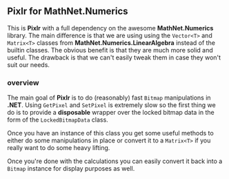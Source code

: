 ## Pixlr for MathNet.Numerics
This is **Pixlr** with a full dependency on the awesome **MathNet.Numerics** library. The main difference is that we are using using the `Vector<T>` and `Matrix<T>` classes from **MathNet.Numerics.LinearAlgebra** instead of the builtin classes. The obvious benefit is that they are much more solid and useful. The drawback is that we can't easily tweak them in case they won't suit our needs.

### overview
The main goal of **Pixlr** is to do (reasonably) fast `Bitmap` manipulations in **.NET**. Using `GetPixel` and `SetPixel` is extremely slow so the first thing we do is to provide a **disposable** wrapper over the locked bitmap data in the form of the `LockedBitmapData` class.

Once you have an instance of this class you get some useful methods to either do some manipulations in place or convert it to a `Matrix<T>` if you really want to do some heavy lifting.

Once you're done with the calculations you can easily convert it back into a `Bitmap` instance for display purposes as well.